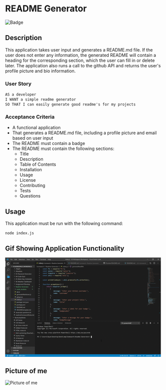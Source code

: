 # README Generator

![Badge](https://img.shields.io/badge/README-Generator-blue)
    
## Description
This application takes user input and generates a README.md file. If the user does not enter any information, the generated README will contain a heading for the corresponding section, which the user can fill in or delete later. The application also runs a call to the github API and returns the user's profile picture and bio information.
    
### User Story
```
AS a developer
I WANT a simple readme generator 
SO THAT I can easily generate good readme's for my projects
```
    
### Acceptance Criteria

* A functional application
* That generates a README.md file, including a profile picture and email based on user input
* The README must contain a badge
* The README must contain the following sections:
  * Title
  * Description
  * Table of Contents
  * Installation
  * Usage
  * License
  * Contributing
  * Tests
  * Questions
    
## Usage 
This application must be run with the following command:
```
node index.js
```

## Gif Showing Application Functionality
![Gif Showing Application Functionality](./ImplementationGif.gif)

## Picture of me
![Picture of me](https://avatars3.githubusercontent.com/u/35753007?v=4)
